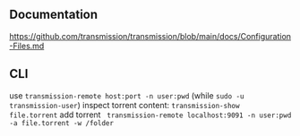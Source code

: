 ## Documentation
https://github.com/transmission/transmission/blob/main/docs/Configuration-Files.md

## CLI
use `transmission-remote host:port -n user:pwd` (while `sudo -u transmission-user`)
inspect torrent content: `transmission-show file.torrent`
add torrent ` transmission-remote localhost:9091 -n user:pwd -a file.torrent -w /folder`